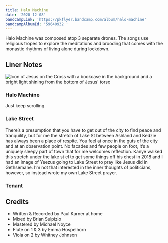 ```yaml
---
title: Halo Machine
date: '2020-12-08'
bandCampLink: 'https://pkflyer.bandcamp.com/album/halo-machine'
bandcampAlbumId: '59640932 '
---
```

Halo Machine was composed atop 3 separate drones. The songs use religious tropes to explore the meditations and brooding that comes with the monastic rhythms of living alone during lockdown.

## Liner Notes

![Icon of Jesus on the Cross with a bookcase in the background and a bright light shining from the bottom of Jesus' torso](/images/uploads/hmweb2.png)

### Halo Machine

Just keep scrolling.

### Lake Street

There’s a presumption that you have to get out of the city to find peace and tranquility, but for me the stretch of Lake St between Ashland and Kedzie has always been a place of respite. You feel at once in the guts of the city and at an observation point. No facades and few people on foot, it’s a uniquely sleepy part of town that for me welcomes reflection. Kanye walked this stretch under the lake st el to get some things off his chest in 2018 and I had an image of Yeezus going to Lake Street to pray like Jesus did in Gethsemane. I’m not that interested in the inner thoughts of politicians, however, so instead wrote my own Lake Street prayer.

### Tenant

## Credits

* Written & Recorded by Paul Karner at home
* Mixed by Brian Sulpizio
* Mastered by Michael Noyce
* Flute on 1 & 3 by Emma Hospelhorn
* Viola on 2 by Whitney Johnson

